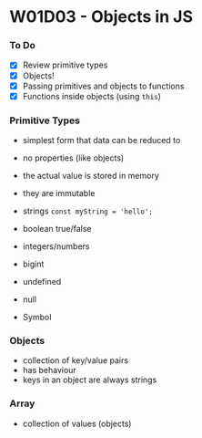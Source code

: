 # W01D03 - Objects in JS

### To Do
- [x] Review primitive types
- [x] Objects!
- [x] Passing primitives and objects to functions
- [x] Functions inside objects (using `this`)

### Primitive Types
* simplest form that data can be reduced to
* no properties (like objects)
* the actual value is stored in memory
* they are immutable

* strings `const myString = 'hello';`
* boolean true/false
* integers/numbers
* bigint
* undefined
* null
* Symbol

### Objects
* collection of key/value pairs
* has behaviour
* keys in an object are always strings

### Array
* collection of values (objects)

















# 
